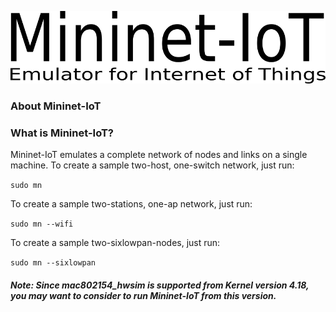 ![](https://github.com/ramonfontes/miscellaneous/blob/master/mininet-iot/mininet-iot-logo.png)

### About Mininet-IoT

### What is Mininet-IoT?
Mininet-IoT emulates a complete network of nodes and links on a single machine. To create a sample two-host, one-switch network, just run:

`sudo mn`

To create a sample two-stations, one-ap network, just run:


`sudo mn --wifi`

To create a sample two-sixlowpan-nodes, just run:


`sudo mn --sixlowpan`  

##### Note: Since mac802154_hwsim is supported from Kernel version 4.18, you may want to consider to run Mininet-IoT from this version.


